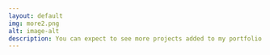 ```yaml
---
layout: default
img: more2.png
alt: image-alt
description: You can expect to see more projects added to my portfolio by late 2024.
---
```

